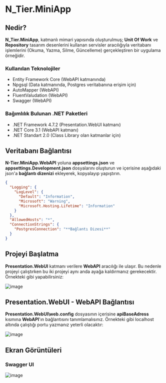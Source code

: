 # N_Tier.MiniApp

## Nedir?

**N_Tier.MiniApp**, katmanlı mimari yapısında oluşturulmuş; **Unit Of Work** ve **Repository** tasarım desenlerini kullanan servisler aracılığıyla veritabanı işlemlerini (Okuma, Yazma, Silme, Güncelleme) gerçekleştiren bir uygulama örneğidir.

### Kullanılan Teknolojiler

* Entity Framework Core (WebAPI katmanında)
* Npgsql (Data katmanında, Postgres veritabanına erişim için)
* AutoMapper (WebAPI)
* FluentValudation (WebAPI)
* Swagger (WebAPI)

### Bağımlılık Bulunan .NET Paketleri

* .NET Framework 4.7.2 (Presentation.WebUI katmanı)
* .NET Core 3.1 (WebAPI katmanı)
* .NET Standart 2.0 (Class Library olan katmanlar için)


## Veritabanı Bağlantısı

**N-Tier.MiniApp.WebAPI** yoluna **appsettings.json** ve **appsettings.Development.json** dosyalarını oluşturun ve içerisine aşağıdaki json'a **bağlantı dizenizi** ekleyerek, kopyalayıp yapıştırın.

```json
{
  "Logging": {
    "LogLevel": {
      "Default": "Information",
      "Microsoft": "Warning",
      "Microsoft.Hosting.Lifetime": "Information"
    }
  },
  "AllowedHosts": "*",
  "ConnectionStrings": {
    "PostgresConnection": "**Bağlantı Dizesi**"
  }
}
```

## Projeyi Başlatma

**Presentation.WebUI** katmanı verilere **WebAPI** aracılığı ile ulaşır. Bu nedenle projeyi çalıştırken bu iki projeyi aynı anda ayağa kaldırmanız gerekecektir. Örnekteki gibi yapabilirsiniz:

![image](https://drive.google.com/uc?export=view&id=1kQRHXqpJQ1d5VNaOq_eZSoxJkwtesqXq)

## Presentation.WebUI - WebAPI Bağlantısı

**Presentation.WebUI\web.config** dosyasının içerisine **apiBaseAdress** kısmına **WebAPI**'ın bağlantısını tanımlamalısınız. Örnekteki gibi localhost altında çalıştığı portu yazmanız yeterli olacaktır:

![image](https://drive.google.com/uc?export=view&id=1_eVFSbEsRndnF8mTmPDfed1GPxnBT3GT)

## Ekran Görüntüleri

### Swagger UI

![image](https://drive.google.com/uc?export=view&id=1c5xmCToi5hNIuz3t1uXcH8SNgaY2uyjv)
